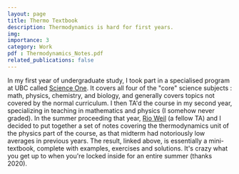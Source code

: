 ```yaml
---
layout: page
title: Thermo Textbook
description: Thermodynamics is hard for first years.
img:
importance: 3
category: Work
pdf : Thermodynamics_Notes.pdf
related_publications: false
---
```


In my first year of undergraduate study, I took part in a specialised program at UBC called <a href = 'https://scienceone.ubc.ca/'>Science One</a>. It covers all four of the "core" science subjects : math, physics, chemistry, and biology, and generally covers topics not covered by the normal curriculum. I then TA'd the course in my second year, specializing in teaching in mathematics and physics (I somehow never graded). In the summer proceeding that year, <a href = 'https://rioweil.github.io/'>Rio Weil</a> (a fellow TA) and I decided to put together a set of notes covering the thermodynamics unit of the physics part of the course, as that midterm had notoriously low averages in previous years. The result, linked above, is essentially a mini-textbook, complete with examples, exercises and solutions. It's crazy what you get up to when you're locked inside for an entire summer (thanks 2020).